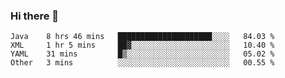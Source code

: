 ### Hi there 👋

<!--
**urzz/urzz** is a ✨ _special_ ✨ repository because its `README.md` (this file) appears on your GitHub profile.

Here are some ideas to get you started:

- 🔭 I’m currently working on ...
- 🌱 I’m currently learning ...
- 👯 I’m looking to collaborate on ...
- 🤔 I’m looking for help with ...
- 💬 Ask me about ...
- 📫 How to reach me: ...
- 😄 Pronouns: ...
- ⚡ Fun fact: ...
-->

<!--START_SECTION:waka-->
```text
Java    8 hrs 46 mins   █████████████████████░░░░   84.03 % 
XML     1 hr 5 mins     ██▓░░░░░░░░░░░░░░░░░░░░░░   10.40 % 
YAML    31 mins         █▒░░░░░░░░░░░░░░░░░░░░░░░   05.02 % 
Other   3 mins          ░░░░░░░░░░░░░░░░░░░░░░░░░   00.55 % 
```
<!--END_SECTION:waka-->

